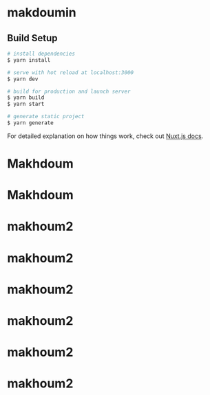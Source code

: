 # makdoumin

## Build Setup

```bash
# install dependencies
$ yarn install

# serve with hot reload at localhost:3000
$ yarn dev

# build for production and launch server
$ yarn build
$ yarn start

# generate static project
$ yarn generate
```

For detailed explanation on how things work, check out [Nuxt.js docs](https://nuxtjs.org).
# Makhdoum
# Makhdoum
# makhoum2
# makhoum2
# makhoum2
# makhoum2
# makhoum2
# makhoum2
